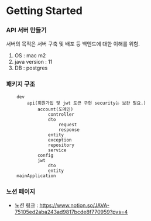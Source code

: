 # Getting Started

### API 서버 만들기
서버의 목적은 서버 구축 및 배포 등 백엔드에 대한 이해를 위함.

1. OS : mac m2
2. java version : 11
3. DB : postgres

### 패키지 구조

        dev
            api(회원가입 및 jwt 토큰 구현 security는 보완 필요.)
                account(도메인)
                    controller
                    dto
                        request
                        response
                    entity
                    exception
                    repository
                    service
                config
                jwt
                    dto
                    entity
        mainApplication
            

### 노션 페이지  
* 노션 링크 : <https://www.notion.so/JAVA-75105ed2aba243ad9817bcde8f770959?pvs=4>
